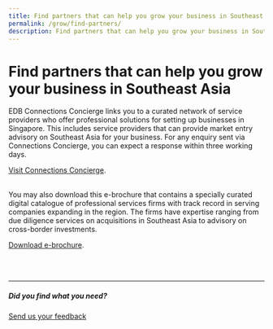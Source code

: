 ```yaml
---
title: Find partners that can help you grow your business in Southeast Asia
permalink: /grow/find-partners/
description: Find partners that can help you grow your business in Southeast Asia
---
```

# Find partners that can help you grow your business in Southeast Asia

EDB Connections Concierge links you to a curated network of service providers who offer professional solutions for setting up businesses in Singapore. This includes service providers that can provide market entry advisory on Southeast Asia for your business. For any enquiry sent via Connections Concierge, you can expect a response within three working days.&nbsp;&nbsp;

[Visit Connections Concierge](https://www.edb.gov.sg/connections-concierge/service-providers.html?tab=general-service-providers&amp;servicecategory=marketentryadvisory).&nbsp;&nbsp;
<br>
<br>

You may also download this e-brochure that contains a specially curated digital catalogue of professional services firms with track record in serving companies expanding in the region. The firms have expertise ranging from due diligence services on acquisitions in Southeast Asia to advisory on cross-border investments.&nbsp;&nbsp;

 [Download e-brochure](https://www.enterprisesg.gov.sg/-/media/BE5679CAABF0431588A0E3E6F6B68167.ashx).

<br>
<br>
<hr>

##### Did you find what you need?
[Send us your feedback](https://form.gov.sg/642693623cb98f001239be0d)